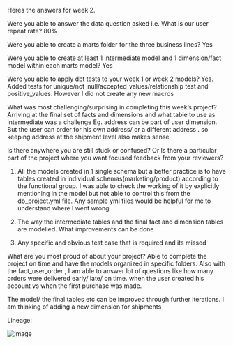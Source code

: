 Heres the answers for week 2. 

Were you able to answer the data question asked i.e. What is our user repeat rate? 
80%

Were you able to create a marts folder for the three business lines? 
Yes

Were you able to create at least 1 intermediate model and 1 dimension/fact model within each marts model? 
Yes

Were you able to apply dbt tests to your week 1 or week 2 models? 
Yes. Added tests for unique/not_null/accepted_values/relationship test and positive_values. 
However I did not create any new macros

What was most challenging/surprising in completing this week’s project?
Arriving at the final set of facts and dimensions and what table to use as intermediate was a challenge
Eg. address can be part of user dimension. But the user can order for his own address/ or a different address . so keeping address at the shipment level also makes sense

Is there anywhere you are still stuck or confused? Or Is there a particular part of the project where you want focused feedback from your reviewers?
1. All the models created in 1 single schema but a better practice is to have tables created in individual schemas(marketing/product) according to the functional group. I was able to check the working of it by explicitly mentioning in the model but not able to control this from the db_project.yml file. Any sample yml files would be helpful for me to understand where I went wrong

2. The way the intermediate tables and the final fact and dimension tables are modelled. What improvements can be done
3. Any specific and obvious test case that is required and its missed


What are you most proud of about your project?
Able to complete the project on time and have the models organized in specific folders.
Also with the fact_user_order , I am able to answer lot of questions like how many orders were delivered early/ late/ on time. when the user created his account vs when the first purchase was made. 


The model/ the final tables etc  can be improved through further iterations.
I am thinking of adding a new dimension for shipments



Lineage: 

![image](https://user-images.githubusercontent.com/2854207/143728004-e0330389-7363-44a8-82b0-3d1ed0cbe85a.png)
